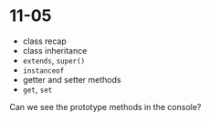 # 11-05

- class recap
- class inheritance
- `extends`, `super()`
- `instanceof`
- getter and setter methods
- `get`, `set`


Can we see the prototype methods in the console?